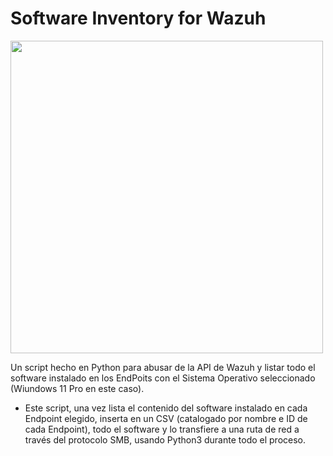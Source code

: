 # Software Inventory for Wazuh

<img src="https://www.servicepilot.com/images/integration/wazuh.png" width="500">

Un script hecho en Python para abusar de la API de Wazuh y listar todo el software instalado en los EndPoits con el Sistema Operativo seleccionado (Wiundows 11 Pro en este caso).

- Este script, una vez lista el contenido del software instalado en cada Endpoint elegido, inserta en un CSV (catalogado por nombre e ID de cada Endpoint), todo el software y lo transfiere a una ruta de red a través del protocolo SMB, usando Python3 durante todo el proceso.
